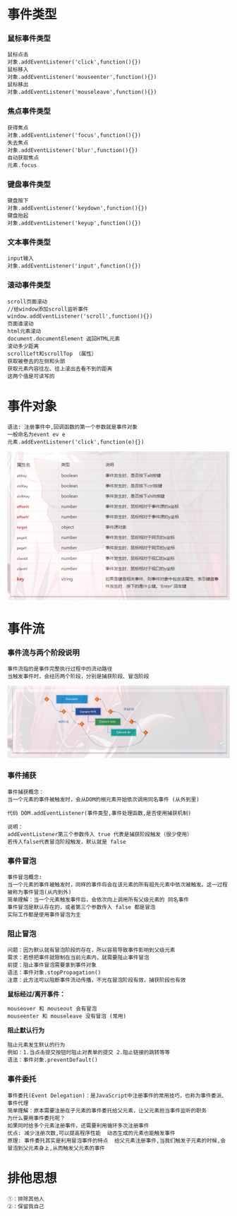 # 事件类型

### 鼠标事件类型

```
鼠标点击
对象.addEventListener('click',function(){})
鼠标移入
对象.addEventListener('mouseenter',function(){})
鼠标移出
对象.addEventListener('mouseleave',function(){})
```

### 焦点事件类型

```
获得焦点
对象.addEventListener('focus',function(){})
失去焦点
对象.addEventListener('blur',function(){})
自动获取焦点
元素.focus
```

### 键盘事件类型

```
键盘按下
对象.addEventListener('keydown',function(){})
键盘抬起
对象.addEventListener('keyup',function(){})
```

### 文本事件类型

```
input输入
对象.addEventListener('input',function(){})
```

### 滚动事件类型

```
scroll页面滚动
//给window添加scroll监听事件
window.addEventListener('scroll',function(){})
页面谁滚动
html元素滚动
document.documentElement 返回HTML元素
滚动多少距离
scrollLeft和scrollTop （属性）
获取被卷去的左侧和头部
获取元素内容往左、往上滚出去看不到的距离
这两个值是可读写的
```

# 事件对象

```
语法: 注册事件中,回调函数的第一个参数就是事件对象
一般命名为event ev e
元素.addEventListener('click',function(e){})
```

![image-20231202121321252](image-20231202121321252-17014904057551.png)

# 事件流

### 事件流与两个阶段说明

```
事件流指的是事件完整执行过程中的流动路径
当触发事件时，会经历两个阶段，分别是捕获阶段、冒泡阶段
```

![image-20231202145625586](image-20231202145625586-17015001869812.png)

### 事件捕获

```
事件捕获概念：
当一个元素的事件被触发时，会从DOM的根元素开始依次调用同名事件 (从外到里)
```

```
代码 DOM.addEventListener(事件类型,事件处理函数,是否使用捕获机制)
```

```
说明：
addEventListener第三个参数传入 true 代表是捕获阶段触发（很少使用）
若传入false代表冒泡阶段触发，默认就是 false
```

### 事件冒泡

```
事件冒泡概念: 
当一个元素的事件被触发时，同样的事件将会在该元素的所有祖先元素中依次被触发。这一过程被称为事件冒泡(从内到外)
简单理解：当一个元素触发事件后，会依次向上调用所有父级元素的 同名事件
事件冒泡是默认存在的，或者第三个参数传入 false 都是冒泡
实际工作都是使用事件冒泡为主
```

### 阻止冒泡

```
问题：因为默认就有冒泡阶段的存在，所以容易导致事件影响到父级元素
需求：若想把事件就限制在当前元素内，就需要阻止事件冒泡
前提：阻止事件冒泡需要拿到事件对象
语法：事件对象.stopPropagation()
注意：此方法可以阻断事件流动传播，不光在冒泡阶段有效，捕获阶段也有效
```

**鼠标经过/离开事件：**

```
mouseover 和 mouseout 会有冒泡
mouseenter 和 mouseleave 没有冒泡 (常用)
```

**阻止默认行为**

```
阻止元素发生默认的行为
例如：1.当点击提交按钮时阻止对表单的提交 2.阻止链接的跳转等等
语法：事件对象.preventDefault()
```

### 事件委托

```
事件委托(Event Delegation)：是JavaScript中注册事件的常用技巧，也称为事件委派、事件代理
简单理解：原本需要注册在子元素的事件委托给父元素，让父元素担当事件监听的职务
为什么要用事件委托呢？
如果同时给多个元素注册事件，还需要利用循环多次注册事件
优点: 减少注册次数,可以提高程序性能  动态生成的元素也能触发事件
原理: 事件委托其实是利用冒泡事件的特点  给父元素注册事件,当我们触发子元素的时候,会冒泡到父元素身上,从而触发父元素的事件
```

# 排他思想

```
①：排除其他人
②：保留我自己
```

